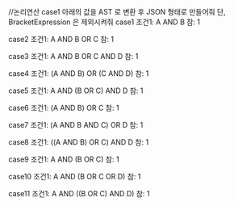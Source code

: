 


//논리연산 case1
아래의 값을 AST 로 변환 후 JSON 형태로 만들어줘
단, BracketExpression 은 제외시켜줘
case1
조건1: A AND B
참: 1

case2
조건1: A AND B OR C
참: 1

case3
조건1: A AND B OR C AND D
참: 1

case4
조건1: (A AND B) OR (C AND D)
참: 1

case5
조건1: A AND (B OR C) AND D
참: 1

case6
조건1: (A AND B) OR C
참: 1

case7
조건1: (A AND B AND C) OR D
참: 1

case8
조건1: ((A AND B) OR C) AND D
참: 1

case9
조건1: A AND (B OR C)
참: 1

case10
조건1: A AND (B OR C OR D)
참: 1

case11
조건1: A AND ((B OR C) AND D)
참: 1